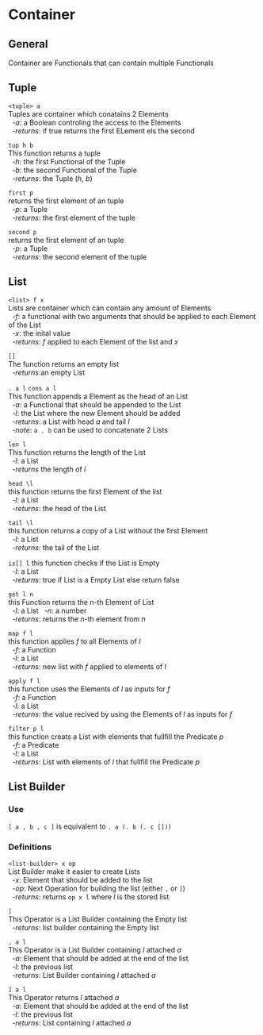 # Container

## General
Container are Functionals that can contain multiple Functionals

## Tuple
`<tuple> a`  
Tuples are container which conatains 2 Elements  
&nbsp;&nbsp;-*a*: a Boolean controling the access to the Elements  
&nbsp;&nbsp;-*returns*: if true returns the first ELement els the second

`tup h b`  
This function returns a tuple  
&nbsp;&nbsp;-*h*: the first Functional of the Tuple  
&nbsp;&nbsp;-*b*: the second Functional of the Tuple  
&nbsp;&nbsp;-*returns*: the Tuple (*h*, *b*)

`first p`  
returns the first element of an tuple  
&nbsp;&nbsp;-*p*: a Tuple  
&nbsp;&nbsp;-*returns*: the first element of the tuple

`second p`  
returns the first element of an tuple  
&nbsp;&nbsp;-*p*: a Tuple  
&nbsp;&nbsp;-*returns*: the second element of the tuple

## List
`<list> f x`  
Lists are container which can contain any amount of Elements  
&nbsp;&nbsp;-*f*: a functional with two arguments that should be applied to each Element of the List  
&nbsp;&nbsp;-*x*: the inital value  
&nbsp;&nbsp;-*returns*: *f* applied to each Element of the list and *x*

`[]`  
The function returns an empty list  
&nbsp;&nbsp;-*returns*:an empty List

`. a l` `cons a l`  
This function appends a Element as the head of an List  
&nbsp;&nbsp;-*a*: a Functional that should be appended to the List  
&nbsp;&nbsp;-*l*: the List where the new Element should be added  
&nbsp;&nbsp;-*returns*: a List with head *a* and tail *l*  
&nbsp;&nbsp;-*note*: `a . b` can be used to concatenate 2 Lists

`len l`  
This function returns the length of the List  
&nbsp;&nbsp;-*l*: a List  
&nbsp;&nbsp;-*returns* the length of *l*

`head \l`  
this function returns the first Element of the list  
&nbsp;&nbsp;-*l*: a List  
&nbsp;&nbsp;-*returns*: the head of the List

`tail \l`  
this function returns a copy of a List without the first Element  
&nbsp;&nbsp;-*l*: a List  
&nbsp;&nbsp;-*returns*: the tail of the List

`is[] l`
this function checks if the List is Empty  
&nbsp;&nbsp;-*l*: a List  
&nbsp;&nbsp;-*returns*: true if List is a Empty List else return false

`get l n`  
this Function returns the n-th Element of List  
&nbsp;&nbsp;-*l*: a List
&nbsp;&nbsp;-*n*: a number  
&nbsp;&nbsp;-*returns*: returns the *n*-th element from *n*

`map f l`  
this function applies *f* to all Elements of *l*  
&nbsp;&nbsp;-*f*: a Function  
&nbsp;&nbsp;-*l*: a List  
&nbsp;&nbsp;-*returns*: new list with *f* applied to elements of *l*   

`apply f l`  
this function uses the Elements of *l* as inputs for *f*  
&nbsp;&nbsp;-*f*: a Function  
&nbsp;&nbsp;-*l*: a List  
&nbsp;&nbsp;-*returns*: the value recived by using the Elements of *l* as inputs for *f*  

`filter p l`  
this function creats a List with elements that fullfill the Predicate *p*   
&nbsp;&nbsp;-*f*: a Predicate  
&nbsp;&nbsp;-*l*: a List  
&nbsp;&nbsp;-*returns*: List with elements of *l* that fullfill the Predicate *p*  

## List Builder

### Use
`[ a , b , c ]` is equivalent to `. a (. b (. c []))`

### Definitions
`<list-builder> x op`  
List Builder make it easier to create Lists  
&nbsp;&nbsp;-*x*: Element that should be added to the list  
&nbsp;&nbsp;-*op*: Next Operation for building the list (either `,` or `]`)  
&nbsp;&nbsp;-*returns*: returns `op x l` where *l* is the stored list  

`[`  
This Operator is a List Builder containing the Empty list  
&nbsp;&nbsp;-*returns*: list builder containing the Empty list  

`, a l`  
This Operator is a List Builder containing *l* attached *a*  
&nbsp;&nbsp;-*a*: Element that should be added at the end of the list  
&nbsp;&nbsp;-*l*: the previous list  
&nbsp;&nbsp;-*returns*: List Builder containing *l* attached *a*  

`] a l`  
This Operator returns *l* attached *a*  
&nbsp;&nbsp;-*a*: Element that should be added at the end of the list  
&nbsp;&nbsp;-*l*: the previous list  
&nbsp;&nbsp;-*returns*: List containing *l* attached *a*  
